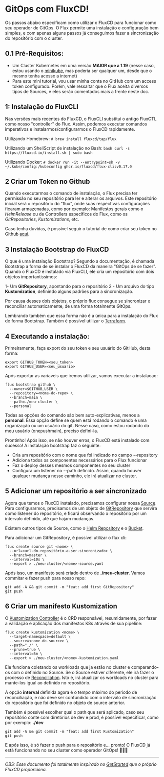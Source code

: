 # GitOps com FluxCD!

Os passos abaixo especificam como utilizar o FluxCD para funcionar como seu operador de GitOps. O Flux permite uma instalação e configuração bem simples, e com apenas alguns passos já conseguimos fazer a sincronização do repositório com o cluster.  

## 0.1 Pré-Requisitos:

- Um Cluster Kubernetes em uma versão **MAIOR que a 1.19** (nesse caso, estou usando o [minikube](https://minikube.sigs.k8s.io/), mas poderia ser qualquer um, desde que o mesmo tenha acesso a internet)
- Para este mini tutorial, vou usar minha conta no GitHub com um access token configurado. Porém, vale ressaltar que o Flux aceita diversos tipos de Sources, e eles serão comentados mais a frente neste doc. 

## 1: Instalação do FluxCLI

Nas versões mais recentes do FluxCD, o FluxCLI substitui o antigo FluxCTL como nosso "controller" do Flux. Assim, podemos executar comandos imperativos e instalarmos/configurarmos o FluxCD rapidamente.

Utilizando Homebrew:
`# brew install fluxcd/tap/flux`

Utilizando um ShellScript de instalação no Bash:
`bash curl -s https://fluxcd.io/install.sh | sudo bash` 

Utilizando Docker:
`# docker run -it --entrypoint=sh -v ~/.kube/config:/kubeconfig ghcr.io/fluxcd/flux-cli:v0.17.0`


## 2 Criar um Token no Github

Quando executarmos o comando de instalação, o Flux precisa ter permissão no seu repositório para ler e alterar os arquivos. Este repositório inicial será o repositório do "flux", onde suas respectivas configurações ficaram armazenadas, como por exemplo: Manifestos gerais como o *HelmRelease* ou de Controllers específicos do Flux, como os *GitRepositories*, *Kustomizations*, etc.

Caso tenha duvidas, é possível seguir o tutorial de como criar seu token no Github [aqui]( https://docs.github.com/en/authentication/keeping-your-account-and-data-secure/creating-a-personal-access-token).

## 3 Instalação Bootstrap do FluxCD

O que é uma instalação Bootstrap? 
Segundo a documentação, é chamada Bootstrap a forma de se instalar o FluxCD da maneira "GitOps de se fazer". 
Quando o FluxCD é instalado via FluxCLI, ele cria um repositório com dois objetos importantissimos:

  1- Um  **GitRepository**, apontando para o repositório
  2 - Um arquivo do tipo **Kustomization**, definindo alguns padrões para a 
sincronização.

Por causa desses dois objetos, o próprio flux consegue se sincronizar e reconciliar automaticamente, de uma forma totalmente GitOps.

Lembrando também que essa forma não é a única para a instalação do Flux de forma Bootstrap. Também é possível utilizar o [Terraform](https://github.com/fluxcd/terraform-provider-flux).

## 4 Executando a instalação:

Primeiramente, faça export do seu token e seu usuário do GitHub, desta forma:

```
export GITHUB_TOKEN=<seu_token>
export GITHUB_USER=<seu_usuario>
```

Após exportar as variaveis que iremos utilizar, vamos executar a instalacao:

```
flux bootstrap github \
  --owner=$GITHUB_USER \
  --repository=<nome-do-repo> \
  --branch=main \
  --path=./meu-cluster \
  --personal
```
Todas as opções do comando são bem auto-explicativas, menos a **personal**. 
Essa opção define se quem está rodando o comando é uma organização ou um usuário do git. Nesse caso, como estou rodando do meu usuário (onepushmain), preciso defini-la. 

Prontinho! Após isso, se não houver erros, o FluxCD está instalado com sucesso!
A instalação bootstrap faz o seguinte:
- Cria um repositório com o nome que foi indicado no campo --repository
- Adiciona todos os componentes necessários para o Flux funcionar
- Faz o deploy desses mesmos componentes no seu cluster
- Configura um listener no --path definido. Assim, quando houver qualquer mudança nesse caminho, ele irá atualizar no cluster.




##  5 Adicionar um repositório a ser sincronizado

Agora que temos o FluxCD instalado, precisamos configurar nossa [Source](https://fluxcd.io/docs/concepts/#sources). Para configurarmos, precisamos de um objeto de [GitRepository](https://fluxcd.io/docs/components/source/gitrepositories/) que servira como listener do repositório, e ficará observando o repositório por um intervalo definido, até que hajam mudanças.

Existem outros tipos de Source, como o [Helm Repository](https://fluxcd.io/docs/components/source/helmrepositories/) e o [Bucket](https://fluxcd.io/docs/components/source/buckets/).

Para adicionar um GitRepository, é possível utilizar o flux cli:

```
flux create source git <nome> \
  --url=<url-do-repositório-a-ser-sincronizado> \
  --branch=master \
  --interval=10s \
  --export > ./meu-cluster/<nome>-source.yaml
```

Após isso, um manifesto será criado dentro de **./meu-cluster**. Vamos commitar e fazer push para nosso repo:

```
git add -A && git commit -m "feat: add first GitRepository"
git push
```

## 6 Criar um manifesto Kustomization

O [Kustomization Controller](https://fluxcd.io/docs/components/kustomize/kustomization/) é o CRD responsável, resumidamente, por fazer a validação e aplicação dos manifestos K8s através de sua pipeline:

```
flux create kustomization <nome> \
  --target-namespace=default \
  --source=<nome-do-source> \
  --path="./" \
  --prune=true \
  --interval=5m \
  --export > ./meu-cluster/<nome>-kustomization.yaml
```

Ele funciona coletando os workloads que ja estão no cluster e comparando-os com o definido no Source. Se o Source estiver diferente, ele irá fazer o processo de [Reconciliation](https://fluxcd.io/docs/concepts/#reconciliation). Isto é, irá atualizar os workloads no cluster para mante-los igual ao definido no repositório.

A opção **interval** definida agora é o tempo máximo do período de reconciliação, e não deve ser confundido com o intervalo de sincronização do repositório que foi definido no objeto de source anterior.

Também é possível escolher qual o path que será aplicado, caso seu repositório conte com diretórios de dev e prod, é possível especificar, como por exemplo:  **./dev** 


```
git add -A && git commit -m "feat: add first Kustomization"
git push
```

E após isso, é só fazer o push para o repositório e... pronto! O FluxCD já está funcionando no seu cluster como operador GitOps! 🎉🎉🎉

---
*OBS: Esse documento foi totalmente inspirado no [GetStarted](https://fluxcd.io/docs/get-started/) que o próprio FluxCD proporciona.*
